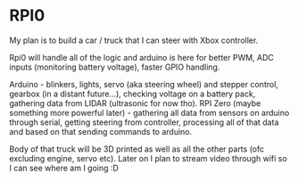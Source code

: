 # RPI0

My plan is to build a car / truck that I can steer with Xbox controller.

Rpi0 will handle all of the logic and arduino is here for better PWM, ADC inputs (monitoring battery voltage), faster GPIO handling.

Arduino - blinkers, lights, servo (aka steering wheel) and stepper control, gearbox (in a distant future...), checking voltage on a battery pack, gathering data from LIDAR (ultrasonic for now tho).
RPI Zero (maybe something more powerful later) - gathering all data from sensors on arduino through serial, getting steering from controller, processing all of that data and based on that sending commands to arduino.

Body of that truck will be 3D printed as well as all the other parts (ofc excluding engine, servo etc).
Later on I plan to stream video through wifi so I can see where am I going :D
